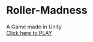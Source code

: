 # Roller-Madness
A Game made in Unity  
[Click here to PLAY](https://goutham232.github.io/Roller-Madness/)
